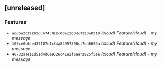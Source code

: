 ## [unreleased]

### Features

- `a6d5a2019262dcb74c022c08a1203dc9123a8919` *(cloud)* _Feature(cloud) - my message_
- `103ce0b6de437107e1c54a84957398c17ea8659a` *(cloud)* _Feature(cloud) - my message_
- `40732aae11d51d4d6e9526c41e2f6ae72925f5ee` *(cloud)* _Feature(cloud) - my message_
